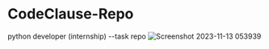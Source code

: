 # CodeClause-Repo
python developer (internship) --task repo
![Screenshot 2023-11-13 053939](https://github.com/ALPHACODER34/CodeClause-Repo/assets/115355718/252fbeae-8ecd-4b41-a63f-5e41548ff74c)

